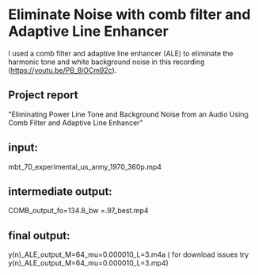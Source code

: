 # Eliminate Noise with comb filter and Adaptive Line Enhancer
I used a comb filter and adaptive line enhancer (ALE) to eliminate the harmonic tone and white background noise in this recording (https://youtu.be/PB_8iOCm92c). 

## Project report 
"Eliminating Power Line Tone and Background Noise from an Audio Using Comb Filter and Adaptive Line Enhancer" 

## input: 
mbt_70_experimental_us_army_1970_360p.mp4

## intermediate output: 
COMB_output_fo=134.8_bw =.97_best.mp4

## final output: 
y(n)_ALE_output_M=64_mu=0.000010_L=3.m4a ( for download issues try y(n)_ALE_output_M=64_mu=0.000010_L=3.mp4) 
